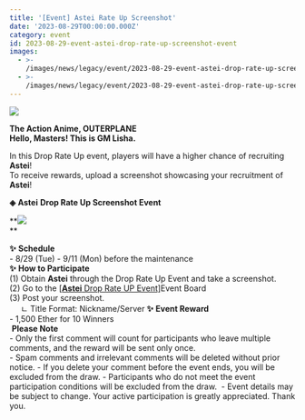 ```yaml
---
title: '[Event] Astei Rate Up Screenshot'
date: '2023-08-29T00:00:00.000Z'
category: event
id: 2023-08-29-event-astei-drop-rate-up-screenshot-event
images:
  - >-
    /images/news/legacy/event/2023-08-29-event-astei-drop-rate-up-screenshot-event/271b2c020fda404cb94f56ff4d141bf9.webp
  - >-
    /images/news/legacy/event/2023-08-29-event-astei-drop-rate-up-screenshot-event/58c34cc634604e0f982d0f8af95ebf51_002.webp
---
```


![](/images/news/legacy/event/2023-08-29-event-astei-drop-rate-up-screenshot-event/271b2c020fda404cb94f56ff4d141bf9.webp)  

**The Action Anime, OUTERPLANE  
Hello, Masters! This is GM Lisha.**  
  
In this Drop Rate Up event, players will have a higher chance of recruiting **Astei**!  
To receive rewards, upload a screenshot showcasing your recruitment of **Astei**!  
  
**◈** **Astei** **Drop Rate Up Screenshot Event**

**![](/images/news/legacy/event/2023-08-29-event-astei-drop-rate-up-screenshot-event/58c34cc634604e0f982d0f8af95ebf51_002.webp)  
**

**✨** **Schedule**  
\- 8/29 (Tue) - 9/11 (Mon) before the maintenance  
**✨** **How to Participate**  
(1) Obtain **Astei** through the Drop Rate Up Event and take a screenshot.  
(2) Go to the [\[**Astei** Drop Rate UP Event\]](https://page.onstove.com/outerplane/en/list/124342)Event Board  
(3) Post your screenshot.  
     ㄴ Title Format: Nickname/Server **✨** **Event Reward**   
\- 1,500 Ether for 10 Winners  
 **Please Note**  
\- Only the first comment will count for participants who leave multiple comments, and the reward will be sent only once.  
\- Spam comments and irrelevant comments will be deleted without prior notice. - If you delete your comment before the event ends, you will be excluded from the draw. - Participants who do not meet the event participation conditions will be excluded from the draw.  - Event details may be subject to change. Your active participation is greatly appreciated. Thank you.
